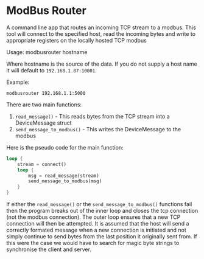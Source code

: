 # ModBus Router
A command line app that routes an incoming TCP stream to a modbus. This tool will connect to the specified host, read the incoming bytes and write to appropriate registers on the locally hosted TCP modbus

Usage: modbusrouter hostname

Where hostname is the source of the data. If you do not supply a host name it will default to `192.168.1.87:10001`.

Example: 
```
modbusrouter 192.168.1.1:5000
```

There are two main functions:
1. `read_message()` - This reads bytes from the TCP stream into a DeviceMessage struct
2. `send_message_to_modbus()` - This writes the DeviceMessage to the modbus

Here is the pseudo code for the main function:

```rust
loop {
    stream = connect()
    loop {
        msg = read_message(stream)
        send_message_to_modbus(msg)
    }
}
```

If either the `read_message()` or the `send_message_to_modbus()` functions fail then the program breaks out of the inner loop and closes the tcp connection (not the modbus connection). The outer loop ensures that a new TCP connection will then be attempted. It is assumed that the host will send a correctly formated message when a new connection is initiated and not simply continue to send bytes from the last position it originally sent from. If this were the case we would have to search for magic byte strings to synchronise the client and server.